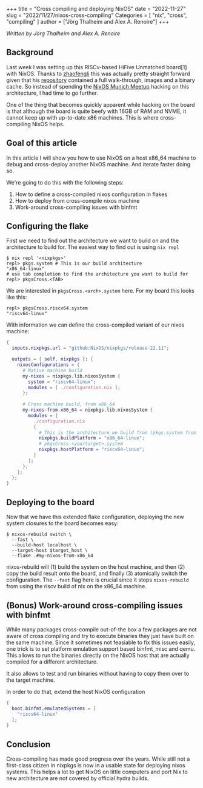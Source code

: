 +++
title = "Cross compiling and deploying NixOS"
date = "2022-11-27"
slug = "2022/11/27/nixos-cross-compiling"
Categories = [ "nix", "cross", "compiling" ]
author = ["Jörg Thalheim and Alex A. Renoire"]
+++

*Written by Jörg Thalheim and Alex A. Renoire*

## Background

Last week I was setting up this RISCv-based HiFive Unmatched board[1] with NixOS. Thanks to [zhaofengli](https://github.com/zhaofengli) this was actually pretty straight forward given that his [repository](https://github.com/zhaofengli/nixos-riscv64) contained a full walk-through, images and a binary cache. So instead of spending the [NixOS Munich Meetup](https://www.meetup.com/Munich-NixOS-Meetup/) hacking on this architecture, I had time to go further.

One of the thing that becomes quickly apparent while hacking on the board is that although the board is quite beefy with 16GB of RAM and NVME, it cannot keep up with up-to-date x86 machines. This is where cross-compiling NixOS helps.

## Goal of this article

In this article I will show you how to use NixOS on a host x86_64 machine to debug and cross-deploy another NixOS machine. And iterate faster doing so.

We're going to do this with the following steps:

1. How to define a cross-compiled nixos configuration in flakes
2. How to deploy from cross-compile nixos machine
3. Work-around cross-compiling issues with binfmt

## Configuring the flake

First we need to find out the architecture we want to build
on and the architecture to build for.
The easiest way to find out is using `nix repl`

```console
$ nix repl '<nixpkgs>'
repl> pkgs.system # This is our build architecture
"x86_64-linux"
# use tab completion to find the architecture you want to build for
repl> pkgsCross.<TAB>
```

We are interested in `pkgsCross.<arch>.system` here. For my board this looks like this:

```console
repl> pkgsCross.riscv64.system
"riscv64-linux"
```

With information we can define the cross-compiled variant of our nixos machine:

```nix
{
  inputs.nixpkgs.url = "github:NixOS/nixpkgs/release-22.11";

  outputs = { self, nixpkgs }: {
    nixosConfigurations = {
      # Native machine build
      my-nixos = nixpkgs.lib.nixosSystem {
        system = "riscv64-linux";
        modules = [ ./configuration.nix ];
      };
      
      # Cross machine build, from x86_64
      my-nixos-from-x86_64 = nixpkgs.lib.nixosSystem {
        modules = [
          ./configuration.nix
          { 
            # This is the architecture we build from (pkgs.system from above) 
            nixpkgs.buildPlatform = "x86_64-linux";
            # pkgsCross.<yourtarget>.system
            nixpkgs.hostPlatform = "riscv64-linux";
          }
        ];
      };
    };
  };
}
```

## Deploying to the board

Now that we have this extended flake configuration, deploying the new system closures to the board becomes easy:

```console
$ nixos-rebuild switch \
  --fast \
  --build-host localhost \
  --target-host $target_host \
  --flake .#my-nixos-from-x86_64 
```

nixos-rebuild will (1) build the system on the host machine, and then (2) copy
the build result onto the board, and finally (3) atomically switch the
configuration.  The `--fast` flag here is crucial since it stops `nixos-rebuild`
from using the riscv build of nix on the x86_64 machine.

## (Bonus) Work-around cross-compiling issues with binfmt

While many packages cross-compile out-of-the box a few packages
are not aware of cross compiling and try to execute binaries
they just have built on the same machine.
Since it sometimes not feasiable to fix this issues easily,
one trick is to set platform emulation support based binfmt_misc
and qemu. This allows to run the binaries directly on the NixOS host
that are actually compiled for a different architecture.

It also allows to test and run binaries without having to 
copy them over to the target machine.

In order to do that, extend the host NixOS configuration

```nix
{
  boot.binfmt.emulatedSystems = [
    "riscv64-linux"
  ];
}
```

## Conclusion

Cross-compiling has made good progress over the years. While still not a
first-class citizen in nixpkgs is now in a usable state for deploying nixos
systems. This helps a lot to get NixOS on little computers and port Nix to new
architecture are not covered by official hydra builds.
